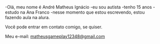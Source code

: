 -Olá, meu nome é André Matheus Ignácio 
-eu sou autista 
-tenho 15 anos 
-estudo na Ana Franco 
-nesse momento que estou escrevendo, estou fazendo aula na alura.

Você pode entrar em contato comigo, se quiser.

Meu e-mail:
matheusgameplay12348@gmail.com

